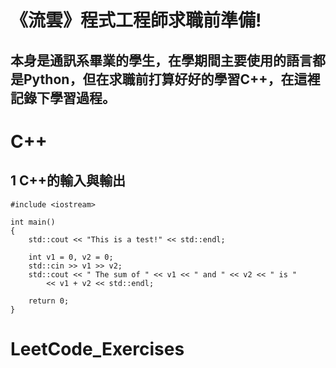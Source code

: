 # 《流雲》程式工程師求職前準備!
## 本身是通訊系畢業的學生，在學期間主要使用的語言都是Python，但在求職前打算好好的學習C++，在這裡記錄下學習過程。
# C++

## 1 C++的輸入與輸出
    #include <iostream>

    int main()
    {
    	std::cout << "This is a test!" << std::endl;
    
    	int v1 = 0, v2 = 0;
    	std::cin >> v1 >> v2;
    	std::cout << " The sum of " << v1 << " and " << v2 << " is "
    		<< v1 + v2 << std::endl;
    
    	return 0;
    }

# LeetCode_Exercises
